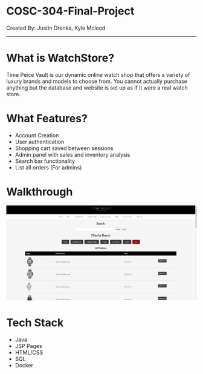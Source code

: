 # COSC-304-Final-Project
Created By: Justin Drenka, Kyle Mcleod

---
# What is WatchStore?
Time Peice Vault is our dynamic online watch shop that offers a variety of luxury brands and models to choose from. 
You cannot actually purchase anything but the database and website is set up as if it were a real watch store. 

# What Features? 

  - Account Creation
  - User authentication
  - Shopping cart saved between sessions
  - Admin panel with sales and inventory analysis
  - Search bar functionality
  - List all orders (For admins)

# Walkthrough

![Description of image](sampleImages/capture.PNG)

# Tech Stack

  - Java
  - JSP Pages
  - HTML/CSS
  - SQL
  - Docker




